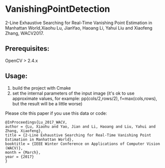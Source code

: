 # VanishingPointDetection

2-Line Exhaustive Searching for Real-Time Vanishing Point Estimation in Manhattan World,Xiaohu Lu, JianYao, Haoang Li, Yahui Liu and Xiaofeng Zhang, WACV2017.

Prerequisites:
---
OpenCV > 2.4.x

Usage:
---
1. build the project with Cmake
2. set the internal parameters of the input image (it's ok to use approximate values, for example: pp(cols/2,rows/2), f=max(cols,rows), but the result will be a little worse)

Please cite this paper if you use this data or code:

    @InProceedings{Lu_2017_WACV,
    author = {Lu, Xiaohu and Yao, Jian and Li, Haoang and Liu, Yahui and Zhang, Xiaofeng},
    title = {2-Line Exhaustive Searching for Real-Time Vanishing Point Estimation in Manhattan World},
    booktitle = {IEEE Winter Conference on Applications of Computer Vision (WACV)},
    month = {March},
    year = {2017}
    }
